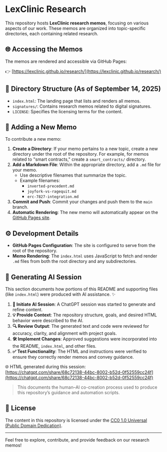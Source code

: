 # LexClinic Research

This repository hosts **LexClinic research memos**, focusing on various aspects of our work. These memos are organized into topic-specific directories, each containing related research.

## 🌐 Accessing the Memos

The memos are rendered and accessible via GitHub Pages:

👉 [https://lexclinic.github.io/research/](https://lexclinic.github.io/research/)

## 📂 Directory Structure (As of September 14, 2025)

- `index.html`: The landing page that lists and renders all memos.
- `signatures/`: Contains research memos related to digital signatures.
- `LICENSE`: Specifies the licensing terms for the content.

## 📝 Adding a New Memo

To contribute a new memo:

1. **Create a Directory**: If your memo pertains to a new topic, create a new directory under the root of the repository. For example, for memos related to "smart contracts," create a `smart_contracts/` directory.
2. **Add a Markdown File**: Within the appropriate directory, add a `.md` file for your memo.
   - Use descriptive filenames that summarize the topic.
   - Example filenames:
     - `inverted-precedent.md`
     - `joyfork-vs-ragequit.md`
     - `erc-7827-integration.md`
3. **Commit and Push**: Commit your changes and push them to the `main` branch.
4. **Automatic Rendering**: The new memo will automatically appear on the [GitHub Pages site](https://lexclinic.github.io/research/).

## ⚙️ Development Details

- **GitHub Pages Configuration**: The site is configured to serve from the root of the repository.
- **Memo Rendering**: The `index.html` uses JavaScript to fetch and render `.md` files from both the root directory and any subdirectories.

## 🤖 Generating AI Session

This section documents how portions of this README and supporting files (like `index.html`) were produced with AI assistance. ✨

1. **🚀 Initiate AI Session**: A ChatGPT session was started to generate and refine content.
2. **💡 Provide Context**: The repository structure, goals, and desired HTML behavior were described to the AI.
3. **🔍 Review Output**: The generated text and code were reviewed for accuracy, clarity, and alignment with project goals.
4. **🛠 Implement Changes**: Approved suggestions were incorporated into the README, `index.html`, and other files.
5. **✅ Test Functionality**: The HTML and instructions were verified to ensure they correctly render memos and convey guidance.

🌐 HTML generated during this session: [https://chatgpt.com/share/68c72138-44bc-8002-b52d-0f52559cc24f](https://chatgpt.com/share/68c72138-44bc-8002-b52d-0f52559cc24f)

> This documents the human–AI co-creation process used to produce this repository’s guidance and automation scripts.

## 📜 License

The content in this repository is licensed under the [CC0 1.0 Universal (Public Domain Dedication)](LICENSE).

---

Feel free to explore, contribute, and provide feedback on our research memos!
